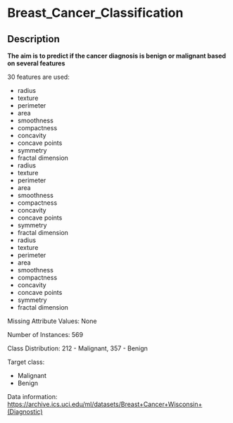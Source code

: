 # Breast_Cancer_Classification
## Description

**The aim is to predict if the cancer diagnosis is benign or malignant based on several features**

30 features are used:
   - radius
   - texture
   - perimeter
   - area
   - smoothness
   - compactness
   - concavity
   - concave points
   - symmetry
   - fractal dimension
   - radius
   - texture
   - perimeter
   - area
   - smoothness
   - compactness
   - concavity
   - concave points
   - symmetry
   - fractal dimension
   - radius
   - texture
   - perimeter
   - area
   - smoothness
   - compactness
   - concavity
   - concave points
   - symmetry
   - fractal dimension

Missing Attribute Values: None

Number of Instances: 569

Class Distribution: 212 - Malignant, 357 - Benign

Target class:
   - Malignant
   - Benign

Data information: https://archive.ics.uci.edu/ml/datasets/Breast+Cancer+Wisconsin+(Diagnostic)
